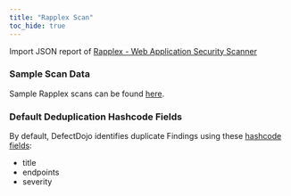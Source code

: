 ```yaml
---
title: "Rapplex Scan"
toc_hide: true
---
```

Import JSON report of [Rapplex - Web Application Security Scanner](https://rapplex.com)


### Sample Scan Data
Sample Rapplex scans can be found [here](https://github.com/DefectDojo/django-DefectDojo/tree/master/unittests/scans/rapplex).

### Default Deduplication Hashcode Fields
By default, DefectDojo identifies duplicate Findings using these [hashcode fields](https://docs.defectdojo.com/en/working_with_findings/finding_deduplication/about_deduplication/):

- title
- endpoints
- severity
